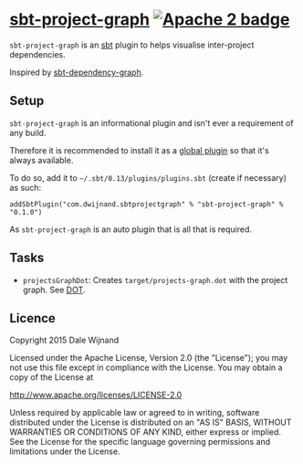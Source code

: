 # [sbt-project-graph][] [![Apache 2 badge][]](http://www.apache.org/licenses/LICENSE-2.0)

  [sbt-project-graph]: https://github.com/dwijnand/sbt-project-graph
  [Apache 2 badge]: http://img.shields.io/:license-Apache%202-red.svg
  [sbt]: http://www.scala-sbt.org/

`sbt-project-graph` is an [sbt][] plugin to helps visualise inter-project dependencies.

Inspired by [sbt-dependency-graph](https://github.com/jrudolph/sbt-dependency-graph).

## Setup

  [Global plugins]: http://www.scala-sbt.org/0.13/tutorial/Using-Plugins.html#Global+plugins

`sbt-project-graph` is an informational plugin and isn't ever a requirement of any build.

Therefore it is recommended to install it as a [global plugin][Global plugins] so that it's always available.

To do so, add it to `~/.sbt/0.13/plugins/plugins.sbt` (create if necessary) as such:

    addSbtPlugin("com.dwijnand.sbtprojectgraph" % "sbt-project-graph" % "0.1.0")

As `sbt-project-graph` is an auto plugin that is all that is required.

## Tasks

  [DOT]: https://en.wikipedia.org/wiki/DOT_(graph_description_language)

* `projectsGraphDot`: Creates `target/projects-graph.dot` with the project graph. See [DOT][].

## Licence

Copyright 2015 Dale Wijnand

Licensed under the Apache License, Version 2.0 (the "License");
you may not use this file except in compliance with the License.
You may obtain a copy of the License at

  http://www.apache.org/licenses/LICENSE-2.0

Unless required by applicable law or agreed to in writing, software
distributed under the License is distributed on an "AS IS" BASIS,
WITHOUT WARRANTIES OR CONDITIONS OF ANY KIND, either express or implied.
See the License for the specific language governing permissions and
limitations under the License.
